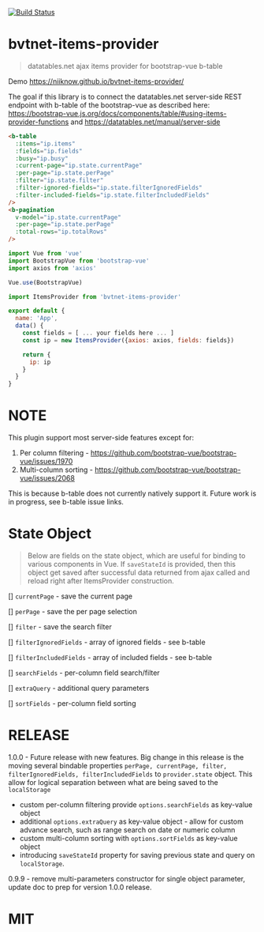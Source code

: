 [![Build Status](https://travis-ci.org/niiknow/bvtnet-items-provider.svg?branch=master)](https://travis-ci.org/niiknow/bvtnet-items-provider)
# bvtnet-items-provider
> datatables.net ajax items provider for bootstrap-vue b-table

Demo https://niiknow.github.io/bvtnet-items-provider/

The goal if this library is to connect the datatables.net server-side REST endpoint with b-table of the bootstrap-vue as described here:
https://bootstrap-vue.js.org/docs/components/table/#using-items-provider-functions and
https://datatables.net/manual/server-side

```html
<b-table 
  :items="ip.items"
  :fields="ip.fields"
  :busy="ip.busy"
  :current-page="ip.state.currentPage"
  :per-page="ip.state.perPage"
  :filter="ip.state.filter"
  :filter-ignored-fields="ip.state.filterIgnoredFields"
  :filter-included-fields="ip.state.filterIncludedFields"
/>
<b-pagination
  v-model="ip.state.currentPage"
  :per-page="ip.state.perPage"
  :total-rows="ip.totalRows"
/>
```

```js
import Vue from 'vue'
import BootstrapVue from 'bootstrap-vue'
import axios from 'axios'

Vue.use(BootstrapVue)

import ItemsProvider from 'bvtnet-items-provider'

export default {
  name: 'App',
  data() {
    const fields = [ ... your fields here ... ]
    const ip = new ItemsProvider({axios: axios, fields: fields})

    return {
      ip: ip
    }
  }
}
````
# NOTE
This plugin support most server-side features except for:

1. Per column filtering - https://github.com/bootstrap-vue/bootstrap-vue/issues/1970
2. Multi-column sorting - https://github.com/bootstrap-vue/bootstrap-vue/issues/2068

This is because b-table does not currently natively support it.  Future work is in progress, see b-table issue links.

# State Object
> Below are fields on the state object, which are useful for binding to various components in Vue.  If `saveStateId` is provided, then this object get saved after successful data returned from ajax called and reload right after ItemsProvider construction.


[] `currentPage` - save the current page

[] `perPage` - save the per page selection

[] `filter` - save the search filter

[] `filterIgnoredFields` - array of ignored fields - see b-table

[] `filterIncludedFields` - array of included fields - see b-table

[] `searchFields` - per-column field search/filter

[] `extraQuery` - additional query parameters

[] `sortFields` - per-column field sorting

# RELEASE
1.0.0 - Future release with new features.  Big change in this release is the moving several bindable properties `perPage, currentPage, filter, filterIgnoredFields, filterIncludedFields` to `provider.state` object.  This allow for logical separation between what are being saved to the `localStorage`

* custom per-column filtering provide `options.searchFields` as key-value object
* additional `options.extraQuery` as key-value object - allow for custom advance search, such as range search on date or numeric column
* custom multi-column sorting with `options.sortFields` as key-value object
* introducing `saveStateId` property for saving previous state and query on `localStorage`.  

0.9.9 - remove multi-parameters constructor for single object parameter, update doc to prep for version 1.0.0 release.

# MIT
